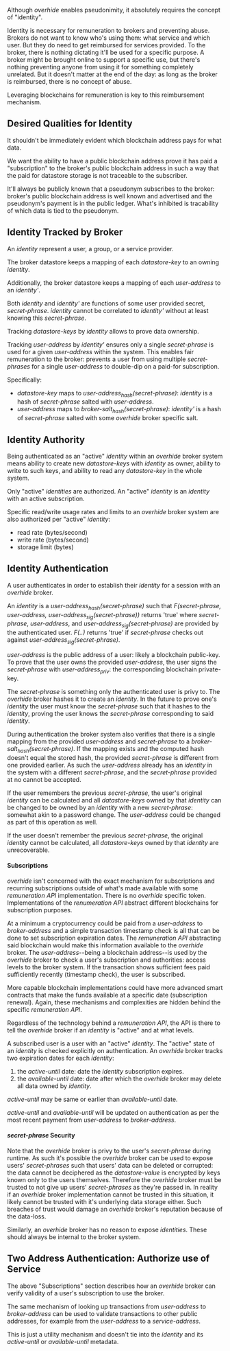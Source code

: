 Although *overhide* enables pseudonimity, it absolutely requires the concept of "identity".

Identity is necessary for remuneration to brokers and preventing abuse.  Brokers do not want to know who's using them:  what service and which user.  But they do need to get reimbursed for services provided.  To the broker, there is nothing dictating it'll be used for a specific purpose.  A broker might be brought online to support a specific use, but there's nothing preventing anyone from using it for something completely unrelated.  But it doesn't matter at the end of the day: as long as the broker is reimbursed, there is no concept of abuse.

Leveraging blockchains for remuneration is key to this reimbursement mechanism.

## Desired Qualities for Identity

It shouldn't be immediately evident which blockchain address pays for what data.

We want the ability to have a public blockchain address prove it has paid a "subscription" to the broker's public blockchain address in such a way that the paid for datastore storage is not traceable to the subscriber.

It'll always be publicly known that a pseudonym subscribes to the broker:  broker's public blockchain address is well known and advertised and the pseudonym's payment is in the public ledger.  What's inhibited is tracability of which data is tied to the pseudonym.

## Identity Tracked by Broker

An *identity* represent a user, a group, or a service provider.  

The broker datastore keeps a mapping of each *datastore-key* to an owning *identity*.

Additionally, the broker datastore keeps a mapping of each *user-address* to an *identity'*.

Both *identity* and *identity'* are functions of some user provided secret, *secret-phrase*.  *identity* cannot be correlated to *identity'* without at least knowing this *secret-phrase*.

Tracking *datastore-keys* by *identity* allows to prove data ownership.

Tracking *user-address* by *identity'* ensures only a single *secret-phrase* is used for a given *user-address* within the system.  This enables fair remuneration to the broker:  prevents a user from using multiple *secret-phrases* for a single *user-address* to double-dip on a paid-for subscription.

Specifically:

   * *datastore-key* maps to *user-address<sub>hash</sub>(secret-phrase)*: *identity* is a hash of *secret-phrase* salted with *user-address*.
   * *user-address* maps to *broker-salt<sub>hash</sub>(secret-phrase)*: *identity'* is a hash of *secret-phrase* salted with some *overhide* broker specific salt.

## Identity Authority

Being authenticated as an "active" *identity* within an *overhide* broker system means ability to create new *datastore-keys* with *identity* as owner, ability to write to such keys, and ability to read any *datastore-key* in the whole system.

Only "active" *identities* are authorized.  An "active" *identity* is an *identity* with an active subscription.

Specific read/write usage rates and limits to an *overhide* broker system are also authorized per "active" *identity*:

   * read rate (bytes/second)
   * write rate (bytes/second)
   * storage limit (bytes)

## Identity Authentication

A user authenticates in order to establish their *identity* for a session with an *overhide* broker.

An *identity* is a *user-address<sub>hash</sub>(secret-phrase)* such that *F(secret-phrase, user-address, user-address<sub>sig</sub>(secret-phrase))* returns 'true' where *secret-phrase*, *user-address*, and *user-address<sub>sig</sub>(secret-phrase)* are provided by the authenticated user.  *F(..)* returns 'true' if *secret-phrase* checks out against *user-address<sub>sig</sub>(secret-phrase)*.  

*user-address* is the public address of a user: likely a blockchain public-key.  To prove that the user owns the provided *user-address*, the user signs the *secret-phrase* with *user-address<sub>priv</sub>*: the corresponding blockchain private-key.  

The *secret-phrase* is something only the authenticated user is privy to.  The *overhide* broker hashes it to create an *identity*.  In the future to prove one's *identity* the user must know the *secret-phrase* such that it hashes to the *identity*, proving the user knows the *secret-phrase* corresponding to said *identity*.

During authentication the broker system also verifies that there is a single mapping from the provided *user-address* and *secret-phrase* to a *broker-salt<sub>hash</sub>(secret-phrase)*.  If the mapping exists and the computed hash doesn't equal the stored hash, the provided *secret-phrase* is different from one provided earlier.  As such the *user-address* already has an *identity* in the system with a different *secret-phrase*, and the *secret-phrase* provided at no cannot be accepted.

If the user remembers the previous *secret-phrase*, the user's original *identity* can be calculated and all *datastore-keys* owned by that *identity* can be changed to be owned by an *identity* with a new *secret-phrase*:  somewhat akin to a password change.  The *user-address* could be changed as part of this operation as well.

If the user doesn't remember the previous *secret-phrase*, the original *identity* cannot be calculated, all *datastore-keys* owned by that *identity* are unrecoverable.

#### Subscriptions

*overhide* isn't concerned with the exact mechanism for subscriptions and recurring subscriptions outside of what's made available with some *remuneration API* implementation.  There is no *overhide* specific token.  Implementations of the *renumeration API* abstract different blockchains for subscription purposes.  

At a minimum a cryptocurrency could be paid from a *user-address* to *broker-address* and a simple transaction timestamp check is all that can be done to set subscription expiration dates.  The *remuneration API* abstracting said blockchain would make this information available to the *overhide* broker.  The *user-address*--being a blockchain address--is used by the *overhide* broker to check a user's subscription and authorities: access levels to the broker system.  If the transaction shows sufficient fees paid sufficiently recently (timestamp check), the user is subscribed.

More capable blockchain implementations could have more advanced smart contracts that make the funds available at a specific date (subscription renewal).  Again, these mechanisms and complexities are hidden behind the specific *remuneration API*.

Regardless of the technology behind a *remuneration API*, the API is there to tell the *overhide* broker if an *identity* is "active" and at what levels.

A subscribed user is a user with an "active" *identity*.  The "active" state of an *identity* is checked explicitly on authentication.  An *overhide* broker tracks two expiration dates for each *identity*:

   1. the *active-until* date: date the *identity* subscription expires.
   1. the *available-until* date: date after which the *overhide* broker may delete all data owned by *identity*.

*active-until* may be same or earlier than *available-until* date.

*active-until* and *available-until* will be updated on authentication as per the most recent payment from *user-address* to *broker-address*.

#### *secret-phrase* Security

Note that the *overhide* broker is privy to the user's *secret-phrase* during runtime.  As such it's possible the *overhide* broker can be used to expose users' *secret-phrases* such that users' data can be deleted or corrupted: the data cannot be deciphered as the *datastore-value* is encrypted by keys known only to the users themselves.  Therefore the *overhide* broker must be trusted to not give up users' *secret-phrases* as they're passed in.  In reality if an *overhide* broker implementation cannot be trusted in this situation, it likely cannot be trusted with it's underlying data storage either.  Such breaches of trust would damage an *overhide* broker's reputation because of the data-loss.

Similarly, an *overhide* broker has no reason to expose *identities*.  These should always be internal to the broker system.

## Two Address Authentication:  Authorize use of Service

The above "Subscriptions" section describes how an *overhide* broker can verify validity of a user's subscription to use the broker.

The same mechanism of looking up transactions from *user-address* to *broker-address* can be used to validate transactions to other public addresses, for example from the *user-address* to a *service-address*.

This is just a utility mechanism and doesn't tie into the *identity* and its *active-until* or *available-until* metadata.
